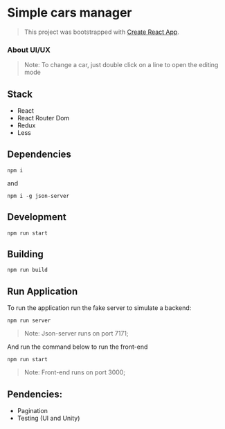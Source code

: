 # Simple cars manager
> This project was bootstrapped with [Create React App](https://github.com/facebookincubator/create-react-app).

### About UI/UX
> Note: To change a car, just double click on a line to open the editing mode

## Stack
  - React
  - React Router Dom
  - Redux
  - Less

## Dependencies
```
npm i
```
and 
```
npm i -g json-server
```

## Development
```
npm run start
```

## Building
```
npm run build
```
## Run Application
To run the application run the fake server to simulate a backend:

```
npm run server
```

> Note: Json-server runs on port 7171;

And run the command below to run the front-end

```
npm run start
```

> Note: Front-end runs on port 3000;


## Pendencies:

- Pagination
- Testing (UI and Unity)


